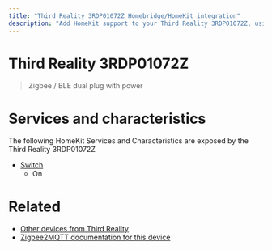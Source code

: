 ```yaml
---
title: "Third Reality 3RDP01072Z Homebridge/HomeKit integration"
description: "Add HomeKit support to your Third Reality 3RDP01072Z, using Homebridge, Zigbee2MQTT and homebridge-z2m."
---
```

<!---
This file has been GENERATED using src/docgen/docgen.ts
DO NOT EDIT THIS FILE MANUALLY!
-->
# Third Reality 3RDP01072Z
> Zigbee / BLE dual plug with power


# Services and characteristics
The following HomeKit Services and Characteristics are exposed by
the Third Reality 3RDP01072Z

* [Switch](../../switch.md)
  * On


# Related
* [Other devices from Third Reality](../index.md#third_reality)
* [Zigbee2MQTT documentation for this device](https://www.zigbee2mqtt.io/devices/3RDP01072Z.html)